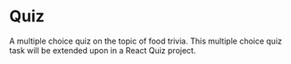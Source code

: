 # Quiz

A multiple choice quiz on the topic of food trivia. 
This multiple choice quiz task will be extended upon in a React Quiz project. 
